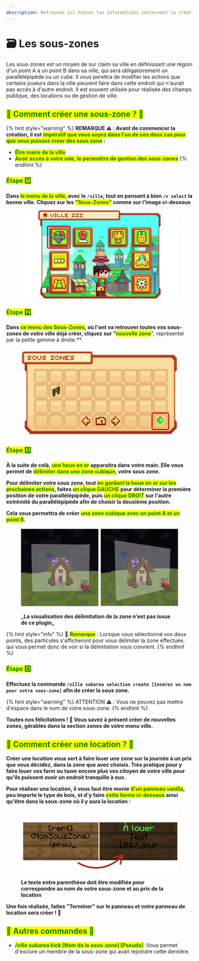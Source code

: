 ```yaml
---
description: Retrouvez ici toutes les informations concernant la création de sous-zones et les locations
---
```


# 🗃️ Les sous-zones

Les sous-zones est un moyen de sur claim sa ville en définissant une région d'un point A à un point B dans sa ville, qui sera obligatoirement un parallélépipède ou un cube. Il vous perettra de modifier les actions que certains joueurs dans la ville peuvent faire dans cette endroit qui n'aurait pas accès à d'autre endroit. Il est souvent utilisée pour réalisée des champs publique, des locations ou de gestion de ville.

## <mark style="color:green;">**💠 Comment créer une sous-zone ? 🤔**</mark>

{% hint style="warning" %}
**REMARQUE ⚠️ : Avant de commencer la création, il est <mark style="color:green;">impératif que vous soyez dans l'un de ces deux cas pour que vous puissez créer des sous zone</mark> :**
* <mark style="color:green;">**Être maire de la ville**</mark>
* <mark style="color:green;">**Avoir accès à votre role, le peramètre de gestion des sous-zones**</mark>
{% endhint %}

### <mark style="color:green;">Étape 1️⃣</mark>
**Dans <mark style="color:green;">le menu de la ville,</mark> avec le `/ville`, tout en pensant à bien `/v select` la bonne ville. Cliquez sur les <mark style="color:green;">"Sous-Zones"</mark> comme sur l'image ci-dessous**
<figure><img src="../.gitbook/assets/Les_Villes/SousZone_InterfaceVille.png" alt=""><figcaption></figcaption></figure>

### <mark style="color:green;">Étape 2️⃣</mark>
**Dans <mark style="color:green;">ce menu des Sous-Zones</mark>, où l'ont va retrouver toutes vos sous-zones de votre ville déjà créer, cliquez sur "<mark style="color:green;">nouvelle zone**</mark>", représenter par la petite gemme à droite.**
<figure><img src="../.gitbook/assets/Les_Villes/SousZone_InterfaceSousZone.png" alt=""><figcaption></figcaption></figure>

### <mark style="color:green;">Étape 3️⃣</mark>

**À la suite de celà, <mark style="color:green;">une houe en or</mark> apparaitra dans votre main. Elle vous permet de <mark style="color:green;">délimiter dans une zone cubique</mark>, votre sous zone.**

**Pour délimiter votre sous zone, tout <mark style="color:green;">en gardant la houe en or sur les prochaines actions</mark>, faites <mark style="color:green;">un clique GAUCHE</mark> pour déterminer la première position de votre parallélépipède, puis <mark style="color:green;">un clique DROIT</mark> sur l'autre extrèmité du parallélépipède afin de choisir la deuxième position.**

**Cela vous permettra de créer <mark style="color:green;">une zone cubique avec un point A et un point B</mark>.**

<figure><img src="../.gitbook/assets/Les_Villes/SousZone_Selection.png" alt=""><figcaption><p><strong>_La visualisation des délimitation de la zone n'est pas issue de ce plugin_</strong></p></figcaption></figure>

{% hint style="info" %}
🔎 <mark style="color:green;">**Remarque**</mark> : Lorsque vous sélectionné vos deux points, des particules s'afficheront pour vous délimiter la zone effectuée, qui vous permet donc de voir si la délimitation vous convient.
{% endhint %}

### <mark style="color:green;">Étape 4️⃣</mark>

**Effectuez la commande `/ville subarea selection create [Insérez un nom pour votre sous-zone]` afin de créer la sous zone.**

{% hint style="warning" %}
ATTENTION ⚠️ : Vous ne pouvez pas mettre d'espace dans le nom de votre sous-zone.
{% endhint %}

**Toutes nos félicitations ! 🥳 Vous savez à présent créer de nouvelles zones, gérables dans la section zones de votre menu ville.**

## <mark style="color:green;">**💠 Comment créer une location ? 🤔**</mark>

**Créer une location vous sert à faire louer une zone sur la journée à un prix que vous décidez, dans la zone que avez choisis. Très pratique pour y faire louer vos farm ou taxer encore plus vos citoyen de votre ville pour qu'ils puissent avoir un endroit tranquille à eux.**

**Pour réaliser une location, il vous faut être munie <mark style="color:green;">d'un panneau vanilla</mark>, peu importe le type de bois, et d'y faire <mark style="color:green;">cette forme ci-dessous</mark> ainsi qu'être dans la sous-zone où il y aura la location :**
<figure><img src="../.gitbook/assets/Les_Villes/SousZone_Location.png" alt=""><figcaption><p><strong>Le texte entre parenthèse doit être modifiée pour correspondre au nom de votre sous-zone et au prix de la location</strong></p></figcaption></figure>

**Une fois réalisée, faites "Terminer" sur le panneau et votre panneau de location sera créer ! 🤗**

## <mark style="color:green;">**💠 Autres commandes 🤨**</mark>

* <mark style="color:green;">**/ville subarea kick [Nom de la sous-zone] [Pseudo]**</mark> :Vous permet d'exclure un membre de la sous-zone qui avait rejoindre cette dernière.




